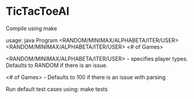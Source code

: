 # TicTacToeAI

Compile using make


usage: java Program <RANDOM/MINIMAX/ALPHABETA/ITER/USER> <RANDOM/MINIMAX/ALPHABETA/ITER/USER> <# of Games> <output file>
  
  
<RANDOM/MINIMAX/ALPHABETA/ITER/USER> - specifies player types. Defaults to RANDOM if there is an issue.
  
  
<# of Games> - Defaults to 100 if there is an issue with parsing

  
Run default test cases using: make tests
